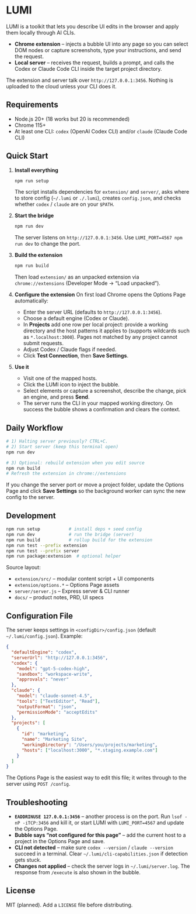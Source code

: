 # LUMI

LUMI is a toolkit that lets you describe UI edits in the browser and apply them locally through AI CLIs.

- **Chrome extension** – injects a bubble UI into any page so you can select DOM nodes or capture screenshots, type your instructions, and send the request.
- **Local server** – receives the request, builds a prompt, and calls the Codex or Claude Code CLI inside the target project directory.

The extension and server talk over `http://127.0.0.1:3456`. Nothing is uploaded to the cloud unless your CLI does it.

## Requirements

- Node.js 20+ (18 works but 20 is recommended)
- Chrome 115+
- At least one CLI: `codex` (OpenAI Codex CLI) and/or `claude` (Claude Code CLI)

## Quick Start

1. **Install everything**
   ```bash
   npm run setup
   ```
   The script installs dependencies for `extension/` and `server/`, asks where to store config (`~/.lumi` or `./.lumi`), creates `config.json`, and checks whether `codex` / `claude` are on your `$PATH`.

2. **Start the bridge**
   ```bash
   npm run dev
   ```
   The server listens on `http://127.0.0.1:3456`. Use `LUMI_PORT=4567 npm run dev` to change the port.

3. **Build the extension**
   ```bash
   npm run build
   ```
   Then load `extension/` as an unpacked extension via `chrome://extensions` (Developer Mode → “Load unpacked”).

4. **Configure the extension**
   On first load Chrome opens the Options Page automatically:
   - Enter the server URL (defaults to `http://127.0.0.1:3456`).
   - Choose a default engine (Codex or Claude).
   - In **Projects** add one row per local project: provide a working directory and the host patterns it applies to (supports wildcards such as `*.localhost:3000`). Pages not matched by any project cannot submit requests.
   - Adjust Codex / Claude flags if needed.
   - Click **Test Connection**, then **Save Settings**.

5. **Use it**
   - Visit one of the mapped hosts.
   - Click the LUMI icon to inject the bubble.
   - Select elements or capture a screenshot, describe the change, pick an engine, and press **Send**.
   - The server runs the CLI in your mapped working directory. On success the bubble shows a confirmation and clears the context.

## Daily Workflow

```bash
# 1) Halting server previously? CTRL+C.
# 2) Start server (keep this terminal open)
npm run dev

# 3) Optional: rebuild extension when you edit source
npm run build
# Refresh the extension in chrome://extensions
```

If you change the server port or move a project folder, update the Options Page and click **Save Settings** so the background worker can sync the new config to the server.

## Development

```bash
npm run setup           # install deps + seed config
npm run dev             # run the bridge (server)
npm run build           # rollup build for the extension
npm run test --prefix extension
npm run test --prefix server
npm run package:extension  # optional helper
```

Source layout:

- `extension/src/` – modular content script + UI components
- `extension/options.*` – Options Page assets
- `server/server.js` – Express server & CLI runner
- `docs/` – product notes, PRD, UI specs

## Configuration File

The server keeps settings in `<configDir>/config.json` (default `~/.lumi/config.json`). Example:

```json
{
  "defaultEngine": "codex",
  "serverUrl": "http://127.0.0.1:3456",
  "codex": {
    "model": "gpt-5-codex-high",
    "sandbox": "workspace-write",
    "approvals": "never"
  },
  "claude": {
    "model": "claude-sonnet-4.5",
    "tools": ["TextEditor", "Read"],
    "outputFormat": "json",
    "permissionMode": "acceptEdits"
  },
  "projects": [
    {
      "id": "marketing",
      "name": "Marketing Site",
      "workingDirectory": "/Users/you/projects/marketing",
      "hosts": ["localhost:3000", "*.staging.example.com"]
    }
  ]
}
```

The Options Page is the easiest way to edit this file; it writes through to the server using `POST /config`.

## Troubleshooting

- **`EADDRINUSE 127.0.0.1:3456`** – another process is on the port. Run `lsof -nP -iTCP:3456` and kill it, or start LUMI with `LUMI_PORT=4567` and update the Options Page.
- **Bubble says “not configured for this page”** – add the current host to a project in the Options Page and save.
- **CLI not detected** – make sure `codex --version` / `claude --version` succeed in a terminal. Clear `~/.lumi/cli-capabilities.json` if detection gets stuck.
- **Changes not applied** – check the server logs in `~/.lumi/server.log`. The response from `/execute` is also shown in the bubble.

## License

MIT (planned). Add a `LICENSE` file before distributing.
